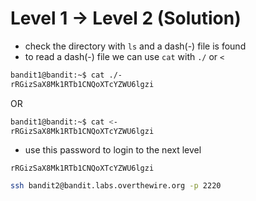 # Level 1 -> Level 2 (Solution)

- check the directory with ```ls``` and a dash(-) file is found
- to read a dash(-) file we can use ```cat``` with ```./``` or ```<```

```bash
bandit1@bandit:~$ cat ./-
rRGizSaX8Mk1RTb1CNQoXTcYZWU6lgzi
```

OR

```bash
bandit1@bandit:~$ cat <-
rRGizSaX8Mk1RTb1CNQoXTcYZWU6lgzi
```

- use this password to login to the next level

```text
rRGizSaX8Mk1RTb1CNQoXTcYZWU6lgzi
```

```bash
ssh bandit2@bandit.labs.overthewire.org -p 2220
```
